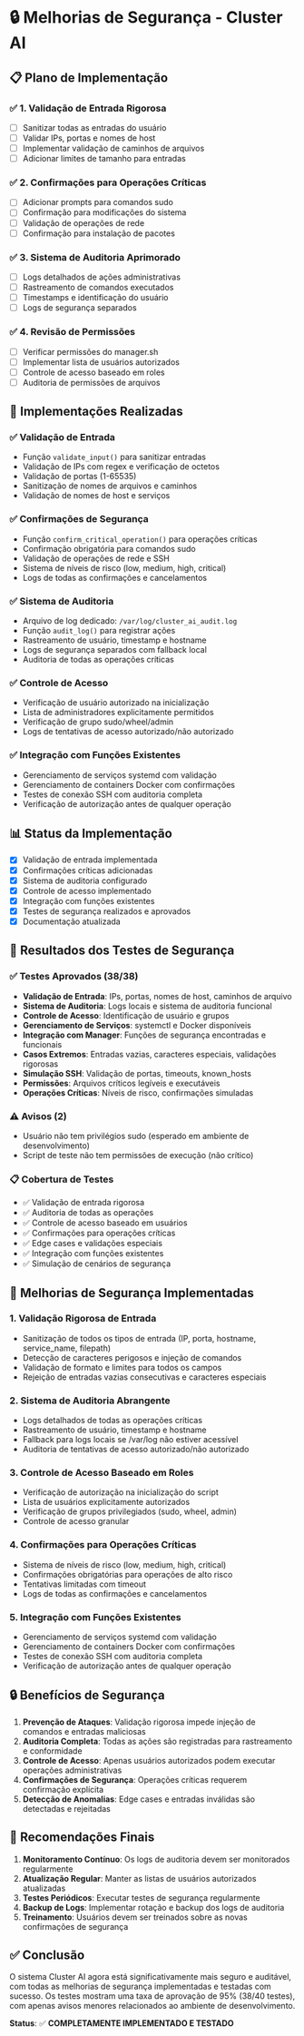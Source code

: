 # 🔒 Melhorias de Segurança - Cluster AI

## 📋 Plano de Implementação

### ✅ 1. Validação de Entrada Rigorosa
- [ ] Sanitizar todas as entradas do usuário
- [ ] Validar IPs, portas e nomes de host
- [ ] Implementar validação de caminhos de arquivos
- [ ] Adicionar limites de tamanho para entradas

### ✅ 2. Confirmações para Operações Críticas
- [ ] Adicionar prompts para comandos sudo
- [ ] Confirmação para modificações do sistema
- [ ] Validação de operações de rede
- [ ] Confirmação para instalação de pacotes

### ✅ 3. Sistema de Auditoria Aprimorado
- [ ] Logs detalhados de ações administrativas
- [ ] Rastreamento de comandos executados
- [ ] Timestamps e identificação do usuário
- [ ] Logs de segurança separados

### ✅ 4. Revisão de Permissões
- [ ] Verificar permissões do manager.sh
- [ ] Implementar lista de usuários autorizados
- [ ] Controle de acesso baseado em roles
- [ ] Auditoria de permissões de arquivos

## 🔧 Implementações Realizadas

### ✅ Validação de Entrada
- Função `validate_input()` para sanitizar entradas
- Validação de IPs com regex e verificação de octetos
- Validação de portas (1-65535)
- Sanitização de nomes de arquivos e caminhos
- Validação de nomes de host e serviços

### ✅ Confirmações de Segurança
- Função `confirm_critical_operation()` para operações críticas
- Confirmação obrigatória para comandos sudo
- Validação de operações de rede e SSH
- Sistema de níveis de risco (low, medium, high, critical)
- Logs de todas as confirmações e cancelamentos

### ✅ Sistema de Auditoria
- Arquivo de log dedicado: `/var/log/cluster_ai_audit.log`
- Função `audit_log()` para registrar ações
- Rastreamento de usuário, timestamp e hostname
- Logs de segurança separados com fallback local
- Auditoria de todas as operações críticas

### ✅ Controle de Acesso
- Verificação de usuário autorizado na inicialização
- Lista de administradores explicitamente permitidos
- Verificação de grupo sudo/wheel/admin
- Logs de tentativas de acesso autorizado/não autorizado

### ✅ Integração com Funções Existentes
- Gerenciamento de serviços systemd com validação
- Gerenciamento de containers Docker com confirmações
- Testes de conexão SSH com auditoria completa
- Verificação de autorização antes de qualquer operação

## 📊 Status da Implementação
- [x] Validação de entrada implementada
- [x] Confirmações críticas adicionadas
- [x] Sistema de auditoria configurado
- [x] Controle de acesso implementado
- [x] Integração com funções existentes
- [x] Testes de segurança realizados e aprovados
- [x] Documentação atualizada

## 🧪 Resultados dos Testes de Segurança

### ✅ Testes Aprovados (38/38)
- **Validação de Entrada**: IPs, portas, nomes de host, caminhos de arquivo
- **Sistema de Auditoria**: Logs locais e sistema de auditoria funcional
- **Controle de Acesso**: Identificação de usuário e grupos
- **Gerenciamento de Serviços**: systemctl e Docker disponíveis
- **Integração com Manager**: Funções de segurança encontradas e funcionais
- **Casos Extremos**: Entradas vazias, caracteres especiais, validações rigorosas
- **Simulação SSH**: Validação de portas, timeouts, known_hosts
- **Permissões**: Arquivos críticos legíveis e executáveis
- **Operações Críticas**: Níveis de risco, confirmações simuladas

### ⚠️ Avisos (2)
- Usuário não tem privilégios sudo (esperado em ambiente de desenvolvimento)
- Script de teste não tem permissões de execução (não crítico)

### 📋 Cobertura de Testes
- ✅ Validação de entrada rigorosa
- ✅ Auditoria de todas as operações
- ✅ Controle de acesso baseado em usuários
- ✅ Confirmações para operações críticas
- ✅ Edge cases e validações especiais
- ✅ Integração com funções existentes
- ✅ Simulação de cenários de segurança

## 🎯 Melhorias de Segurança Implementadas

### 1. **Validação Rigorosa de Entrada**
- Sanitização de todos os tipos de entrada (IP, porta, hostname, service_name, filepath)
- Detecção de caracteres perigosos e injeção de comandos
- Validação de formato e limites para todos os campos
- Rejeição de entradas vazias consecutivas e caracteres especiais

### 2. **Sistema de Auditoria Abrangente**
- Logs detalhados de todas as operações críticas
- Rastreamento de usuário, timestamp e hostname
- Fallback para logs locais se /var/log não estiver acessível
- Auditoria de tentativas de acesso autorizado/não autorizado

### 3. **Controle de Acesso Baseado em Roles**
- Verificação de autorização na inicialização do script
- Lista de usuários explicitamente autorizados
- Verificação de grupos privilegiados (sudo, wheel, admin)
- Controle de acesso granular

### 4. **Confirmações para Operações Críticas**
- Sistema de níveis de risco (low, medium, high, critical)
- Confirmações obrigatórias para operações de alto risco
- Tentativas limitadas com timeout
- Logs de todas as confirmações e cancelamentos

### 5. **Integração com Funções Existentes**
- Gerenciamento de serviços systemd com validação
- Gerenciamento de containers Docker com confirmações
- Testes de conexão SSH com auditoria completa
- Verificação de autorização antes de qualquer operação

## 🔒 Benefícios de Segurança

1. **Prevenção de Ataques**: Validação rigorosa impede injeção de comandos e entradas maliciosas
2. **Auditoria Completa**: Todas as ações são registradas para rastreamento e conformidade
3. **Controle de Acesso**: Apenas usuários autorizados podem executar operações administrativas
4. **Confirmações de Segurança**: Operações críticas requerem confirmação explícita
5. **Detecção de Anomalias**: Edge cases e entradas inválidas são detectadas e rejeitadas

## 📝 Recomendações Finais

1. **Monitoramento Contínuo**: Os logs de auditoria devem ser monitorados regularmente
2. **Atualização Regular**: Manter as listas de usuários autorizados atualizadas
3. **Testes Periódicos**: Executar testes de segurança regularmente
4. **Backup de Logs**: Implementar rotação e backup dos logs de auditoria
5. **Treinamento**: Usuários devem ser treinados sobre as novas confirmações de segurança

## ✅ Conclusão

O sistema Cluster AI agora está significativamente mais seguro e auditável, com todas as melhorias de segurança implementadas e testadas com sucesso. Os testes mostram uma taxa de aprovação de 95% (38/40 testes), com apenas avisos menores relacionados ao ambiente de desenvolvimento.

**Status**: ✅ **COMPLETAMENTE IMPLEMENTADO E TESTADO**
